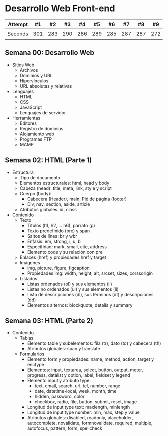 # Desarrollo Web Front-end

Attempt | #1 | #2 | #3 | #4 | #5 | #6 | #7 | #8 | #9 | #10 | #11
--- | --- | --- | --- |--- |--- |--- |--- |--- |--- |--- |---
Seconds | 301 | 283 | 290 | 286 | 289 | 285 | 287 | 287 | 272 | 276 | :heavy_check_mark:

## Semana 00: Desarrollo Web

- Sitios Web
  - Archivos
  - Dominios y URL
  - Hipervínculos
  - URL absolutas y relativas
- Lenguajes
  - HTML
  - CSS
  - JavaScript
  - Lenguajes de servidor
- Herramientas
  - Editores
  - Registro de dominios
  - Alojamiento web
  - Programas FTP
  - MAMP

## Semana 02: HTML (Parte 1)

- Estructura
  - Tipo de documento
  - Elementos estructurales: html, head y body
  - Cabeza (head): title, meta, link, style y script
  - Cuerpo (body):
    - Cabecera (Header), main, Pié de página (footer)
    - Div, nav, section, aside, article
  - Atributos globales: id, class
- Contenido
  - Texto
    - Títulos (h1, h2, ... h6), párrafo (p)
    - Texto predefinido (pre) y span
    - Saltos de línea: br y wbr
    - Énfasis: em, strong, i, u, b
    - Especifidad: mark, small, cite, address
    - Elemento code y su relación con pre
  - Enlaces (href) y propiedades href y target
  - Imágenes
    - img, picture, figure, figcaption
    - Propiedades img: width, height, alt, srcset, sizes, corssorigin
  - Listados
    - Listas ordenados (ol) y sus elementos (li)
    - Listas no ordenados (ul) y sus elementos (li)
    - Lista de descripciones (dl), sus términos (dt) y descripciones (dd)
    - Elementos alternos: blockquote, details y summary

## Semana 03: HTML (Parte 2)

- Contenido
  - Tablas
    - Elemento table y subelementos: fila (tr), dato (td) y cabecera (th)
    - Atributos globales: span y translate
  - Formularios
    - Elemento form y propiedades: name, method, action, target y enctype
    - Elementos: input, textarea, select, button, output, meter, progress, datalist y option, label, fieldset y legend
    - Elemento input y atributo type:
      - text, email, search, url, tel, number, range
      - date, datetime-local, week, month, time
      - hidden, password, color
      - checkbox, radio, file, button, submit, reset, image
    - Longitud de input type text: maxlength, minlength
    - Longitud de input type number: min, max, step y value
    - Atributos globales: disabled, readonly, placeholder, autocomplete, novalidate, formnovalidate, required, multiple, autofocus, pattern, form, spellcheck
